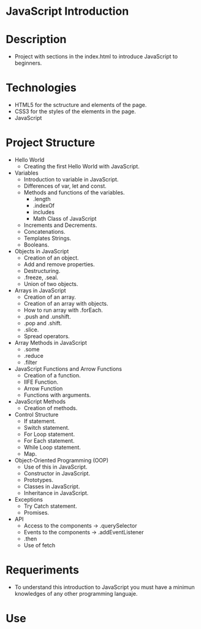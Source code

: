 # JavaScript Introduction

# Description
- Project with sections in the index.html to introduce JavaScript to beginners.

# Technologies 
- HTML5 for the sctructure and elements of the page.
- CSS3 for the styles of the elements in the page.
- JavaScript

# Project Structure
- Hello World
    - Creating the first Hello World with JavaScript.
- Variables
    - Introduction to variable in JavaScript.
    - Differences of var, let and const.
    - Methods and functions of the variables.
        - .length
        - .indexOf
        - includes
        - Math Class of JavaScript
     - Increments and Decrements.
     - Concatenations.
     - Templates Strings.
     - Booleans.
- Objects in JavaScript
    - Creation of an object.
    - Add and remove properties.
    - Destructuring.
    - .freeze, .seal.
    - Union of two objects.
- Arrays in JavaScript
    - Creation of an array.
    - Creation of an array with objects.
    - How to run array with .forEach.
    - .push and .unshift.
    - .pop and .shift.
    - .slice.
    - Spread operators.
- Array Methods in JavaScript
    - .some
    - .reduce
    - .filter
- JavaScript Functions and Arrow Functions
    - Creation of a function.
    - IIFE Function.
    - Arrow Function
    - Functions with arguments.
- JavaScript Methods
    - Creation of methods.
- Control Structure
    - If statement.
    - Switch statement.
    - For Loop statement.
    - For Each statement.
    - While Loop statement.
    - Map.
- Object-Oriented Programming (OOP)
    - Use of this in JavaScript.
    - Constructor in JavaScript.
    - Prototypes.
    - Classes in JavaScript.
    - Inheritance in JavaScript.
- Exceptions
    - Try Catch statement.
    - Promises.
- API
    - Access to the components -> .querySelector
    - Events to the components -> .addEventListener
    - .then
    - Use of fetch
    
# Requeriments
- To understand this introduction to JavaScript you must have a minimun knowledges of any other programming languaje.
# Use 
